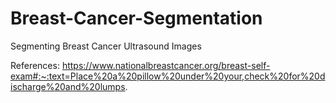 # Breast-Cancer-Segmentation
Segmenting Breast Cancer Ultrasound Images

References:
https://www.nationalbreastcancer.org/breast-self-exam#:~:text=Place%20a%20pillow%20under%20your,check%20for%20discharge%20and%20lumps.
